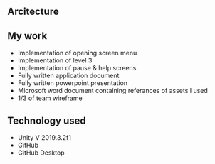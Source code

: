 ## Arcitecture

## My work
* Implementation of opening screen menu 
* Implementation of level 3
* Implementation of pause & help screens
* Fully written application document
* Fully written powerpoint presentation
* Microsoft word document containing referances of assets I used
* 1/3 of team wireframe 

## Technology used 
* Unity V 2019.3.2f1
* GitHub
* GitHub Desktop
